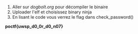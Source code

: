 1. Aller sur *dogbolt.org* pour décompiler le binaire
2. Uploader l'elf et choisissez binary ninja 
3. En lisant le code vous verrez le flag dans check_password()

**poctf{uwsp_d0_0r_d0_n07}**

